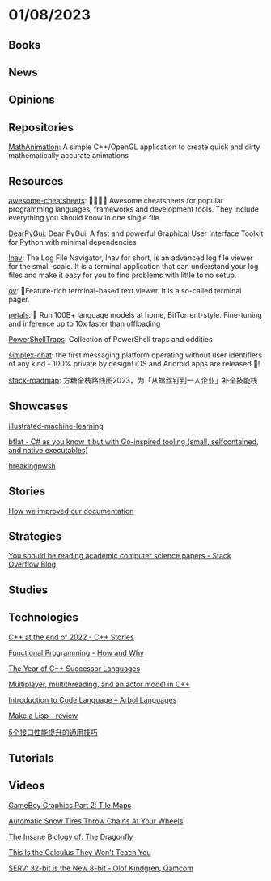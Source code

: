 # 01/08/2023

## Books

## News

## Opinions

## Repositories
[MathAnimation](https://github.com/ambrosiogabe/MathAnimation): A simple C++/OpenGL application to create quick and dirty mathematically accurate animations

## Resources
[awesome-cheatsheets](https://github.com/LeCoupa/awesome-cheatsheets): 👩‍💻👨‍💻 Awesome cheatsheets for popular programming languages, frameworks and development tools. They include everything you should know in one single file.

[DearPyGui](https://github.com/hoffstadt/DearPyGui): Dear PyGui: A fast and powerful Graphical User Interface Toolkit for Python with minimal dependencies

[lnav](https://github.com/tstack/lnav): The Log File Navigator, lnav for short, is an advanced log file viewer for the small-scale. It is a terminal application that can understand your log files and make it easy for you to find problems with little to no setup.

[ov](https://github.com/noborus/ov): 🎑Feature-rich terminal-based text viewer. It is a so-called terminal pager.

[petals](https://github.com/bigscience-workshop/petals): 🌸 Run 100B+ language models at home, BitTorrent-style. Fine-tuning and inference up to 10x faster than offloading

[PowerShellTraps](https://github.com/nightroman/PowerShellTraps): Collection of PowerShell traps and oddities

[simplex-chat](https://github.com/simplex-chat/simplex-chat): the first messaging platform operating without user identifiers of any kind - 100% private by design! iOS and Android apps are released 📱!

[stack-roadmap](https://github.com/easychen/stack-roadmap): 方糖全栈路线图2023，为「从螺丝钉到一人企业」补全技能栈

## Showcases
[illustrated-machine-learning](https://illustrated-machine-learning.github.io/)

[bflat - C# as you know it but with Go-inspired tooling (small, selfcontained, and native executables)](https://flattened.net/)

[breakingpwsh](https://www.breakingpwsh.com/home)

## Stories
[How we improved our documentation](https://medusajs.com/blog/how-we-improved-our-documentation)

## Strategies
[You should be reading academic computer science papers - Stack Overflow Blog](https://stackoverflow.blog/2022/12/30/you-should-be-reading-academic-computer-science-papers/)

## Studies

## Technologies
[C++ at the end of 2022 - C++ Stories](https://www.cppstories.com/2022/cpp-status-2022/)

[Functional Programming - How and Why](https://onsclom.bearblog.dev/functional-programming-how-and-why/)

[The Year of C++ Successor Languages](https://accu.org/journals/overload/30/172/teodorescu/)

[Multiplayer, multithreading, and an actor model in C++](https://david-delassus.medium.com/multiplayer-multithreading-and-an-actor-model-in-c-cda2e950d1d8)

[Introduction to Code Language – Arbol Languages](https://arbollanguages.com/introductions-to-languages/introduction-to-code-language/)

[Make a Lisp - review](https://stereobooster.com/posts/make-a-lisp-review/)

[5个接口性能提升的通用技巧](https://juejin.cn/post/7183929841257807928)

## Tutorials

## Videos
[GameBoy Graphics Part 2: Tile Maps](https://www.youtube.com/watch?v=_h5TXh20_fQ)

[Automatic Snow Tires Throw Chains At Your Wheels](https://www.youtube.com/watch?v=x2IQNsLuikw)

[The Insane Biology of: The Dragonfly](https://www.youtube.com/watch?v=iJi61NAIsjs)

[This Is the Calculus They Won't Teach You](https://www.youtube.com/watch?v=5M2RWtD4EzI)

[SERV: 32-bit is the New 8-bit - Olof Kindgren, Qamcom](https://www.youtube.com/watch?v=GSHasXHvZaQ)
